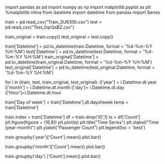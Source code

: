 


import pandas as pd
import numpy as np
import matplotlib.pyplot as plt
%matplotlib inline
from datetime import datetime
from pandas import Series


train = pd.read_csv("Train_SU63ISt.csv")
test = pd.read_csv("Test_0qrQsBZ.csv")



train_original = train.copy()
test_original = test.copy()



train['Datetime'] = pd.to_datetime(train.Datetime, format = '%d-%m-%Y %H:%M')
test['Datetime'] = pd.to_datetime(test.Datetime, format = '%d-%m-%Y %H:%M')
train_original['Datetime'] = pd.to_datetime(train_original.Datetime, format = '%d-%m-%Y %H:%M')
test_original['Datetime'] = pd.to_datetime(test_original.Datetime, format = '%d-%m-%Y %H:%M')

for i in (train, test, train_original, test_original):
    i['year'] = i.Datetime.dt.year
    i['month'] = i.Datetime.dt.month
    i['day']= i.Datetime.dt.day
    i['Hour']=i.Datetime.dt.hour
		
		
train['Day of week'] = train['Datetime'].dt.dayofweek
temp = train['Datetime']





train.index = train['Datetime']
df = train.drop('ID',1)
ts = df['Count']
plt.figure(figsize = (16,8))
plt.plot(ts)
plt.title("Time Series")
plt.xlabel("Time (year-month)")
plt.ylabel("Passenger Count")
plt.legend(loc = 'best')


train.groupby('year')['Count'].mean().plot.bar()

train.groupby('month')['Count'].mean().plot.bar()

train.groupby('day') ['Count'].mean().plot.bar()


